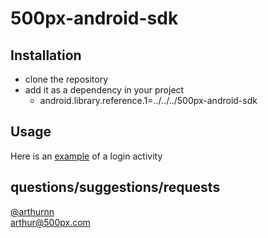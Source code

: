 500px-android-sdk
=================


Installation
------------

- clone the repository  
- add it as a dependency in your project  
    - android.library.reference.1=../../../500px-android-sdk


Usage
-----


Here is an [example](https://gist.github.com/3625085) of a login activity




questions/suggestions/requests
------------------------------ 
[@arthurnn](https://twitter.com/arthurnn)   
arthur@500px.com